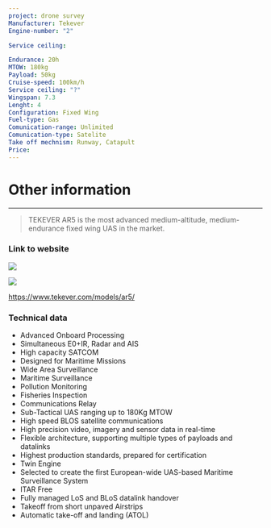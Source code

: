 ```yaml
---
project: drone survey
Manufacturer: Tekever
Engine-number: "2"

Service ceiling: 

Endurance: 20h
MTOW: 180kg
Payload: 50kg
Cruise-speed: 100km/h
Service ceiling: "?"
Wingspan: 7.3
Lenght: 4
Configuration: Fixed Wing
Fuel-type: Gas
Comunication-range: Unlimited
Comunication-type: Satelite
Take off mechnism: Runway, Catapult
Price:
---
```

# Other information
---
>TEKEVER AR5 is the most advanced medium-altitude, medium-endurance fixed wing UAS in the market.
### Link to website
![](https://i.imgur.com/hifu4mr.png)

![](https://i.imgur.com/j6gz01p.png)

https://www.tekever.com/models/ar5/

### Technical data
- Advanced Onboard Processing
- Simultaneous E0+IR, Radar and AIS
- High capacity SATCOM
- Designed for Maritime Missions
- Wide Area Surveillance
- Maritime Surveillance
- Pollution Monitoring
- Fisheries Inspection
- Communications Relay
- Sub-Tactical UAS ranging up to 180Kg MTOW
- High speed BLOS satellite communications
- High precision video, imagery and sensor data in real-time
- Flexible architecture, supporting multiple types of payloads and datalinks
- Highest production standards, prepared for certification
- Twin Engine
- Selected to create the first European-wide UAS-based Maritime Surveillance System
- ITAR Free
- Fully managed LoS and BLoS datalink handover
- Takeoff from short unpaved Airstrips
- Automatic take-off and landing (ATOL)